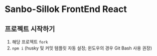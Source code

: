 # Sanbo-Sillok FrontEnd React
## 프로젝트 시작하기
1. 해당 프로젝트 `fork`
2. `npm i` (husky 및 커밋 템플릿 자동 설정; 윈도우의 경우 Git Bash 사용 권장)